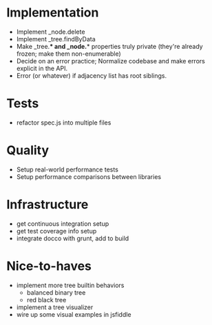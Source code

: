 # Implementation

 * Implement _node.delete
 * Implement _tree.findByData
 * Make _tree.__* and _node.__* properties truly private (they're
   already frozen; make them non-enumerable)
 * Decide on an error practice; Normalize codebase and make errors
   explicit in the API.
 * Error (or whatever) if adjacency list has root siblings.

# Tests

 * refactor spec.js into multiple files
 
# Quality

 * Setup real-world performance tests
 * Setup performance comparisons between libraries

# Infrastructure

 * get continuous integration setup
 * get test coverage info setup
 * integrate docco with grunt, add to build

# Nice-to-haves

 * implement more tree builtin behaviors
   - balanced binary tree
   - red black tree
 * implement a tree visualizer
 * wire up some visual examples in jsfiddle


